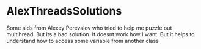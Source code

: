 # AlexThreadsSolutions
Some aids from Alexey Perevalov who tried to help me puzzle out multihread. But its a bad solution. It doesnt work how I want. But it helps to understand  how to access some variable from another class
